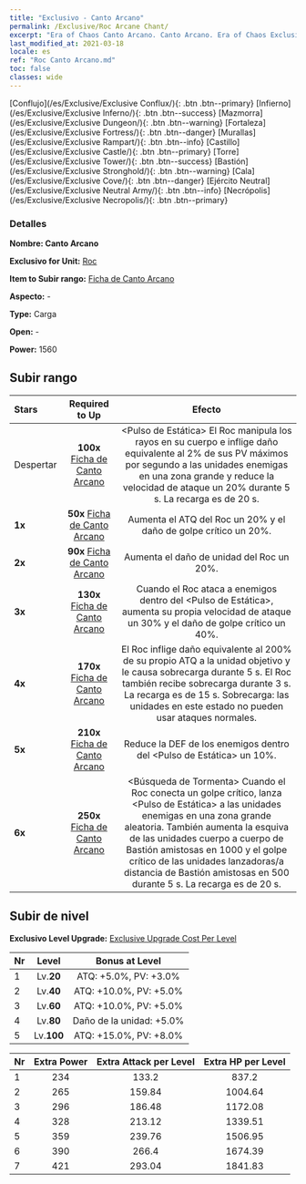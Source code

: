```yaml
---
title: "Exclusivo - Canto Arcano"
permalink: /Exclusive/Roc Arcane Chant/
excerpt: "Era of Chaos Canto Arcano. Canto Arcano. Era of Chaos Exclusivo Canto Arcano. Roc Exclusivo."
last_modified_at: 2021-03-18
locale: es
ref: "Roc Canto Arcano.md"
toc: false
classes: wide
---
```

 [Conflujo](/es/Exclusive/Exclusive Conflux/){: .btn .btn--primary} [Infierno](/es/Exclusive/Exclusive Inferno/){: .btn .btn--success} [Mazmorra](/es/Exclusive/Exclusive Dungeon/){: .btn .btn--warning} [Fortaleza](/es/Exclusive/Exclusive Fortress/){: .btn .btn--danger} [Murallas](/es/Exclusive/Exclusive Rampart/){: .btn .btn--info} [Castillo](/es/Exclusive/Exclusive Castle/){: .btn .btn--primary} [Torre](/es/Exclusive/Exclusive Tower/){: .btn .btn--success} [Bastión](/es/Exclusive/Exclusive Stronghold/){: .btn .btn--warning} [Cala](/es/Exclusive/Exclusive Cove/){: .btn .btn--danger} [Ejército Neutral](/es/Exclusive/Exclusive Neutral Army/){: .btn .btn--info} [Necrópolis](/es/Exclusive/Exclusive Necropolis/){: .btn .btn--primary} 

### Detalles
 **Nombre: Canto Arcano** 

 **Exclusivo for Unit:** [Roc](/es/units/Roc/) 

 **Item to Subir rango:** [Ficha de Canto Arcano](/es/Items/con_915/)

 **Aspecto:** -

 **Type:** Carga

 **Open:** -

 **Power:** 1560

## Subir rango

  |     Stars    |  Required to Up | Efecto |
  |:-------------|:---------------:|:---------------:|
  |  Despertar  | **100x** [Ficha de Canto Arcano](/es/Items/con_915/) | <Pulso de Estática> El Roc manipula los rayos en su cuerpo e inflige daño equivalente al 2% de sus PV máximos por segundo a las unidades enemigas en una zona grande y reduce la velocidad de ataque un 20% durante 5 s. La recarga es de 20 s. |
  | **1x** <i class="fas fa-star"/> | **50x** [Ficha de Canto Arcano](/es/Items/con_915/) | Aumenta el ATQ del Roc un 20% y el daño de golpe crítico un 20%. |
  | **2x** <i class="fas fa-star"/> | **90x** [Ficha de Canto Arcano](/es/Items/con_915/) | Aumenta el daño de unidad del Roc un 20%. |
  | **3x** <i class="fas fa-star"/> | **130x** [Ficha de Canto Arcano](/es/Items/con_915/) | Cuando el Roc ataca a enemigos dentro del <Pulso de Estática>, aumenta su propia velocidad de ataque un 30% y el daño de golpe crítico un 40%. |
  | **4x** <i class="fas fa-star"/> | **170x** [Ficha de Canto Arcano](/es/Items/con_915/) | <Descarga de Rayos> El Roc inflige daño equivalente al 200% de su propio ATQ a la unidad objetivo y le causa sobrecarga durante 5 s. El Roc también recibe sobrecarga durante 3 s. La recarga es de 15 s. Sobrecarga: las unidades en este estado no pueden usar ataques normales. |
  | **5x** <i class="fas fa-star"/> | **210x** [Ficha de Canto Arcano](/es/Items/con_915/) | Reduce la DEF de los enemigos dentro del <Pulso de Estática> un 10%. |
  | **6x** <i class="fas fa-star"/> | **250x** [Ficha de Canto Arcano](/es/Items/con_915/) | <Búsqueda de Tormenta> Cuando el Roc conecta un golpe crítico, lanza <Pulso de Estática> a las unidades enemigas en una zona grande aleatoria. También aumenta la esquiva de las unidades cuerpo a cuerpo de Bastión amistosas en 1000 y el golpe crítico de las unidades lanzadoras/a distancia de Bastión amistosas en 500 durante 5 s. La recarga es de 20 s. |


## Subir de nivel
 **Exclusivo Level Upgrade:** [Exclusive Upgrade Cost Per Level](/Exclusive/ExclusiveUpgradeCostPerLevel/)

  |  Nr  |   Level  | Bonus at Level |
  |:-----|:--------:|:--------------:|
  | 1 | Lv.**20** | ATQ: +5.0%, PV: +3.0% |
  | 2 | Lv.**40** | ATQ: +10.0%, PV: +5.0% |
  | 3 | Lv.**60** | ATQ: +10.0%, PV: +5.0% |
  | 4 | Lv.**80** | Daño de la unidad: +5.0% |
  | 5 | Lv.**100** | ATQ: +15.0%, PV: +8.0% |


  |  Nr  |  Extra Power | Extra Attack per Level | Extra HP per Level |
  |:-----|:--------:|:--------:|:--------:|
  | 1 | 234 | 133.2 | 837.2 |
  | 2 | 265 | 159.84 | 1004.64 |
  | 3 | 296 | 186.48 | 1172.08 |
  | 4 | 328 | 213.12 | 1339.51 |
  | 5 | 359 | 239.76 | 1506.95 |
  | 6 | 390 | 266.4 | 1674.39 |
  | 7 | 421 | 293.04 | 1841.83 |



